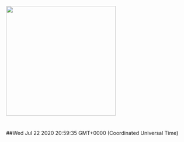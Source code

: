 <img width="300px" src="https://sickrage.ca/img/logo-stacked.png" />

# 

##Wed Jul 22 2020 20:59:35 GMT+0000 (Coordinated Universal Time)


